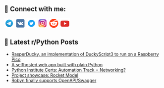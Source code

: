 ## 🔎 Connect with me:
[<img src="https://github.com/bullbesh/bullbesh/blob/main/images/Telegram.png" width="32" height="32" />](https://t.me/bullbesh)
[<img src="https://github.com/bullbesh/bullbesh/blob/main/images/VK.png" width="32" height="32" />](https://vk.com/bullbesh)
[<img src="https://github.com/bullbesh/bullbesh/blob/main/images/Twitter.png" width="32" height="32" />](https://twitter.com/bullbesh1)
[<img src="https://github.com/bullbesh/bullbesh/blob/main/images/Instagram.png" width="32" height="32" />](https://www.instagram.com/bullbesh)
[<img src="https://github.com/bullbesh/bullbesh/blob/main/images/Reddit.png" width="32" height="32" />](https://www.reddit.com/user/bullbesh)
[<img src="https://github.com/bullbesh/bullbesh/blob/main/images/YouTube.png" width="32" height="32" />](https://www.youtube.com/channel/UCtfjRs6uzgq5mfm8S06WTcg)

## 📕 Latest r/Python Posts
<!-- BLOG-POST-LIST:START -->
- [RasperDucky, an implementation of DuckyScript3 to run on a Raspberry Pico](https://www.reddit.com/r/Python/comments/1gikerv/rasperducky_an_implementation_of_duckyscript3_to/)
- [A selfhosted web app built with plain Python](https://www.reddit.com/r/Python/comments/1giizja/a_selfhosted_web_app_built_with_plain_python/)
- [Python Institute Certs: Automation Track = Networking?](https://www.reddit.com/r/Python/comments/1gigwbg/python_institute_certs_automation_track_networking/)
- [Project showcase: Rocket Model](https://www.reddit.com/r/Python/comments/1gifc2t/project_showcase_rocket_model/)
- [Robyn finally supports OpenAPI/Swagger](https://www.reddit.com/r/Python/comments/1gieai3/robyn_finally_supports_openapiswagger/)
<!-- BLOG-POST-LIST:END -->
